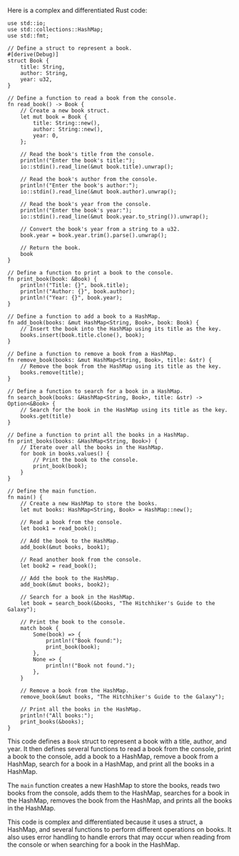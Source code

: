 Here is a complex and differentiated Rust code:

```
use std::io;
use std::collections::HashMap;
use std::fmt;

// Define a struct to represent a book.
#[derive(Debug)]
struct Book {
    title: String,
    author: String,
    year: u32,
}

// Define a function to read a book from the console.
fn read_book() -> Book {
    // Create a new book struct.
    let mut book = Book {
        title: String::new(),
        author: String::new(),
        year: 0,
    };

    // Read the book's title from the console.
    println!("Enter the book's title:");
    io::stdin().read_line(&mut book.title).unwrap();

    // Read the book's author from the console.
    println!("Enter the book's author:");
    io::stdin().read_line(&mut book.author).unwrap();

    // Read the book's year from the console.
    println!("Enter the book's year:");
    io::stdin().read_line(&mut book.year.to_string()).unwrap();

    // Convert the book's year from a string to a u32.
    book.year = book.year.trim().parse().unwrap();

    // Return the book.
    book
}

// Define a function to print a book to the console.
fn print_book(book: &Book) {
    println!("Title: {}", book.title);
    println!("Author: {}", book.author);
    println!("Year: {}", book.year);
}

// Define a function to add a book to a HashMap.
fn add_book(books: &mut HashMap<String, Book>, book: Book) {
    // Insert the book into the HashMap using its title as the key.
    books.insert(book.title.clone(), book);
}

// Define a function to remove a book from a HashMap.
fn remove_book(books: &mut HashMap<String, Book>, title: &str) {
    // Remove the book from the HashMap using its title as the key.
    books.remove(title);
}

// Define a function to search for a book in a HashMap.
fn search_book(books: &HashMap<String, Book>, title: &str) -> Option<&Book> {
    // Search for the book in the HashMap using its title as the key.
    books.get(title)
}

// Define a function to print all the books in a HashMap.
fn print_books(books: &HashMap<String, Book>) {
    // Iterate over all the books in the HashMap.
    for book in books.values() {
        // Print the book to the console.
        print_book(book);
    }
}

// Define the main function.
fn main() {
    // Create a new HashMap to store the books.
    let mut books: HashMap<String, Book> = HashMap::new();

    // Read a book from the console.
    let book1 = read_book();

    // Add the book to the HashMap.
    add_book(&mut books, book1);

    // Read another book from the console.
    let book2 = read_book();

    // Add the book to the HashMap.
    add_book(&mut books, book2);

    // Search for a book in the HashMap.
    let book = search_book(&books, "The Hitchhiker's Guide to the Galaxy");

    // Print the book to the console.
    match book {
        Some(book) => {
            println!("Book found:");
            print_book(book);
        },
        None => {
            println!("Book not found.");
        },
    }

    // Remove a book from the HashMap.
    remove_book(&mut books, "The Hitchhiker's Guide to the Galaxy");

    // Print all the books in the HashMap.
    println!("All books:");
    print_books(&books);
}
```

This code defines a `Book` struct to represent a book with a title, author, and year. It then defines several functions to read a book from the console, print a book to the console, add a book to a HashMap, remove a book from a HashMap, search for a book in a HashMap, and print all the books in a HashMap.

The `main` function creates a new HashMap to store the books, reads two books from the console, adds them to the HashMap, searches for a book in the HashMap, removes the book from the HashMap, and prints all the books in the HashMap.

This code is complex and differentiated because it uses a struct, a HashMap, and several functions to perform different operations on books. It also uses error handling to handle errors that may occur when reading from the console or when searching for a book in the HashMap.
